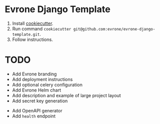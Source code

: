 # Evrone Django Template


1. Install [cookiecutter](https://github.com/cookiecutter/cookiecutter).
2. Run command `cookiecutter git@github.com:evrone/evrone-django-template.git`.
3. Follow instructions.


# TODO
- Add Evrone branding
- Add deployment instructions
- Add optional celery configuration 
- Add Evrone Helm chart
- Add description and example of large project layout
- Add secret key generation
+ Add OpenAPI generator
+ Add `health` endpoint
